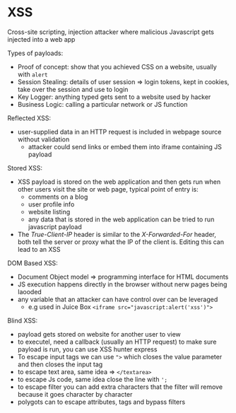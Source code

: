 # XSS

Cross-site scripting, injection attacker where malicious Javascript gets injected into a web app

Types of payloads:

* Proof of concept: show that you achieved CSS on a website, usually with `alert`
* Session Stealing: details of user session ⇒ login tokens, kept in cookies, take over the session and use to login
* Key Logger: anything typed gets sent to a website used by hacker
* Business Logic: calling a particular network or JS function

Reflected XSS:

* user-supplied data in an HTTP request is included in webpage source without validation
  * attacker could send links or embed them into iframe containing JS payload

Stored XSS:

* XSS payload is stored on the web application and then gets run when other users visit the site or web page, typical point of entry is:
  * comments on a blog
  * user profile info
  * website listing
  * any data that is stored in the web application can be tried to run javascript payload
* The _True-Client-IP_  header is similar to the _X-Forwarded-For_ header, both tell the server or proxy what the IP of the client is. Editing this can lead to an XSS

DOM Based XSS:

* Document Object model ⇒ programming interface for HTML documents
* JS execution happens directly in the browser without nerw pages being laooded
* any variable that an attacker can have control over can be leveraged
  * e.g used in Juice Box `<iframe src="javascript:alert('xss')">`

Blind XSS:

* payload gets stored on website for another user to view
* to executel, need a callback (usually an HTTP request) to make sure payload is run, you can use XSS hunter express
* To escape input tags we can use `">` which closes the value parameter and then closes the input tag
* to escape text area, same idea ⇒ `</textarea>`
* to escape Js code, same idea close the line with `';`
* to escape filter you can add extra characters that the filter will remove because it goes character by character
* polygots can to escape attributes, tags and bypass filters
